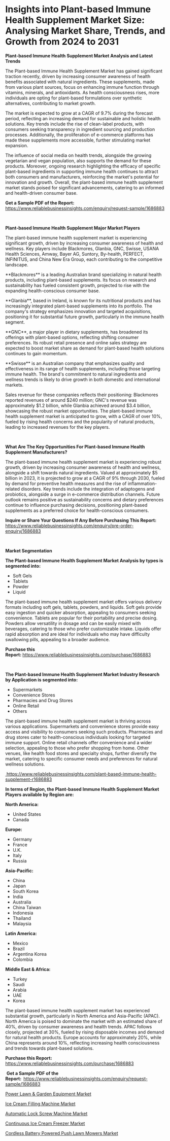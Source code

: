 <p><h1>Insights into Plant-based Immune Health Supplement Market Size: Analysing Market Share, Trends, and Growth from 2024 to 2031</h1></p><p><strong>Plant-based Immune Health Supplement Market Analysis and Latest Trends</strong></p>
<p><p>The Plant-based Immune Health Supplement Market has gained significant traction recently, driven by increasing consumer awareness of health benefits associated with natural ingredients. These supplements, made from various plant sources, focus on enhancing immune function through vitamins, minerals, and antioxidants. As health consciousness rises, more individuals are opting for plant-based formulations over synthetic alternatives, contributing to market growth.</p><p>The market is expected to grow at a CAGR of 9.7% during the forecast period, reflecting an increasing demand for sustainable and holistic health solutions. Key trends include the rise of clean-label products, with consumers seeking transparency in ingredient sourcing and production processes. Additionally, the proliferation of e-commerce platforms has made these supplements more accessible, further stimulating market expansion.</p><p>The influence of social media on health trends, alongside the growing vegetarian and vegan population, also supports the demand for these products. Moreover, ongoing research highlighting the efficacy of specific plant-based ingredients in supporting immune health continues to attract both consumers and manufacturers, reinforcing the market's potential for innovation and growth. Overall, the plant-based immune health supplement market stands poised for significant advancements, catering to an informed and health-driven consumer base.</p></p>
<p><strong>Get a Sample PDF of the Report:&nbsp;</strong> <a href="https://www.reliablebusinessinsights.com/enquiry/request-sample/1686883?utm_campaign=102&utm_medium=2&utm_source=Github&utm_content=ia&utm_term=16102024&utm_id=plant-based-immune-health-supplement">https://www.reliablebusinessinsights.com/enquiry/request-sample/1686883</a></p>
<p>&nbsp;</p>
<p><strong>Plant-based Immune Health Supplement Major Market Players</strong></p>
<p><p>The plant-based immune health supplement market is experiencing significant growth, driven by increasing consumer awareness of health and wellness. Key players include Blackmores, Glanbia, GNC, Swisse, USANA Health Sciences, Amway, Bayer AG, Suntory, By-health, PERFECT, INFINITUS, and China New Era Group, each contributing to the competitive landscape.</p><p>**Blackmores** is a leading Australian brand specializing in natural health products, including plant-based supplements. Its focus on research and sustainability has fueled consistent growth, projected to rise with the expanding health-conscious consumer base. </p><p>**Glanbia**, based in Ireland, is known for its nutritional products and has increasingly integrated plant-based supplements into its portfolio. The company's strategy emphasizes innovation and targeted acquisitions, positioning it for substantial future growth, particularly in the immune health segment.</p><p>**GNC**, a major player in dietary supplements, has broadened its offerings with plant-based options, reflecting shifting consumer preferences. Its robust retail presence and online sales strategy are expected to boost market share as demand for plant-based health solutions continues to gain momentum.</p><p>**Swisse** is an Australian company that emphasizes quality and effectiveness in its range of health supplements, including those targeting immune health. The brand's commitment to natural ingredients and wellness trends is likely to drive growth in both domestic and international markets.</p><p>Sales revenue for these companies reflects their positioning: Blackmores reported revenues of around $240 million; GNC's revenue was approximately $1.2 billion, while Glanbia achieved around $3.4 billion, showcasing the robust market opportunities. The plant-based immune health supplement market is anticipated to grow, with a CAGR of over 10%, fueled by rising health concerns and the popularity of natural products, leading to increased revenues for the key players.</p></p>
<p>&nbsp;</p>
<p><strong>What Are The Key Opportunities For Plant-based Immune Health Supplement Manufacturers?</strong></p>
<p><p>The plant-based immune health supplement market is experiencing robust growth, driven by increasing consumer awareness of health and wellness, alongside a shift towards natural ingredients. Valued at approximately $5 billion in 2023, it is projected to grow at a CAGR of 9% through 2030, fueled by demand for preventive health measures and the rise of inflammation-related disorders. Key trends include the integration of adaptogens and probiotics, alongside a surge in e-commerce distribution channels. Future outlook remains positive as sustainability concerns and dietary preferences continue to influence purchasing decisions, positioning plant-based supplements as a preferred choice for health-conscious consumers.</p></p>
<p><strong>Inquire or Share Your Questions If Any Before Purchasing This Report:</strong> <a href="https://www.reliablebusinessinsights.com/enquiry/pre-order-enquiry/1686883?utm_campaign=102&utm_medium=2&utm_source=Github&utm_content=ia&utm_term=16102024&utm_id=plant-based-immune-health-supplement">https://www.reliablebusinessinsights.com/enquiry/pre-order-enquiry/1686883</a></p>
<p>&nbsp;</p>
<p><strong>Market Segmentation</strong></p>
<p><strong>The Plant-based Immune Health Supplement Market Analysis by types is segmented into:</strong></p>
<p><ul><li>Soft Gels</li><li>Tablets</li><li>Powder</li><li>Liquid</li></ul></p>
<p><p>The plant-based immune health supplement market offers various delivery formats including soft gels, tablets, powders, and liquids. Soft gels provide easy ingestion and quicker absorption, appealing to consumers seeking convenience. Tablets are popular for their portability and precise dosing. Powders allow versatility in dosage and can be easily mixed with beverages, catering to those who prefer customizable intake. Liquids offer rapid absorption and are ideal for individuals who may have difficulty swallowing pills, appealing to a broader audience.</p></p>
<p><strong>Purchase this Report:&nbsp;</strong><a href="https://www.reliablebusinessinsights.com/purchase/1686883?utm_campaign=102&utm_medium=2&utm_source=Github&utm_content=ia&utm_term=16102024&utm_id=plant-based-immune-health-supplement">https://www.reliablebusinessinsights.com/purchase/1686883</a></p>
<p>&nbsp;</p>
<p><strong>The Plant-based Immune Health Supplement Market Industry Research by Application is segmented into:</strong></p>
<p><ul><li>Supermarkets</li><li>Convenience Stores</li><li>Pharmacies and Drug Stores</li><li>Online Retail</li><li>Others</li></ul></p>
<p><p>The plant-based immune health supplement market is thriving across various applications. Supermarkets and convenience stores provide easy access and visibility to consumers seeking such products. Pharmacies and drug stores cater to health-conscious individuals looking for targeted immune support. Online retail channels offer convenience and a wider selection, appealing to those who prefer shopping from home. Other venues, like health food stores and specialty shops, further diversify the market, catering to specific consumer needs and preferences for natural wellness solutions.</p></p>
<p><a href="https://www.reliablebusinessinsights.com/plant-based-immune-health-supplement-r1686883?utm_campaign=102&utm_medium=2&utm_source=Github&utm_content=ia&utm_term=16102024&utm_id=plant-based-immune-health-supplement">&nbsp;https://www.reliablebusinessinsights.com/plant-based-immune-health-supplement-r1686883</a></p>
<p><strong>In terms of Region, the Plant-based Immune Health Supplement Market Players available by Region are:</strong></p>
<p>
    <p> <strong> North America: </strong>
        <ul>
            <li>United States</li>
            <li>Canada</li>
        </ul>
        </p> 
    <p> <strong> Europe: </strong>
        <ul>
            <li>Germany</li>
            <li>France</li>
            <li>U.K.</li>
            <li>Italy</li>
            <li>Russia</li>
        </ul>
        </p> 
    <p> <strong> Asia-Pacific: </strong>
        <ul>
            <li>China</li>
            <li>Japan</li>
            <li>South Korea</li>
            <li>India</li>
            <li>Australia</li>
            <li>China Taiwan</li>
            <li>Indonesia</li>
            <li>Thailand</li>
            <li>Malaysia</li>
        </ul>
        </p> 
    <p> <strong> Latin America: </strong>
        <ul>
            <li>Mexico</li>
            <li>Brazil</li>
            <li>Argentina Korea</li>
            <li>Colombia</li>
        </ul>
        </p> 
    <p> <strong> Middle East & Africa: </strong>
        <ul>
            <li>Turkey</li>
            <li>Saudi</li>
            <li>Arabia</li>
            <li>UAE</li>
            <li>Korea</li>
        </ul>
    </p>
    </p>
<p><p>The plant-based immune health supplement market has experienced substantial growth, particularly in North America and Asia-Pacific (APAC). North America is poised to dominate the market with an estimated share of 40%, driven by consumer awareness and health trends. APAC follows closely, projected at 30%, fueled by rising disposable incomes and demand for natural health products. Europe accounts for approximately 20%, while China represents around 10%, reflecting increasing health consciousness and trends towards plant-based solutions.</p></p>
<p><strong>Purchase this Report: </strong><a href="https://www.reliablebusinessinsights.com/purchase/1686883?utm_campaign=102&utm_medium=2&utm_source=Github&utm_content=ia&utm_term=16102024&utm_id=plant-based-immune-health-supplement">https://www.reliablebusinessinsights.com/purchase/1686883</a></p>
<p>&nbsp;<strong>Get a Sample PDF of the Report:&nbsp;&nbsp;</strong><a href="https://www.reliablebusinessinsights.com/enquiry/request-sample/1686883?utm_campaign=102&utm_medium=2&utm_source=Github&utm_content=ia&utm_term=16102024&utm_id=plant-based-immune-health-supplement">https://www.reliablebusinessinsights.com/enquiry/request-sample/1686883</a></p>
<p><strong></strong></p>
<p><p><a href="https://github.com/HeatherFernandez476/Market-Research-Report-List-1/blob/main/power-lawn-garden-equipment-market.md?utm_campaign=102&utm_medium=2&utm_source=Github&utm_content=ia&utm_term=16102024&utm_id=plant-based-immune-health-supplement">Power Lawn & Garden Equipment Market</a></p><p><a href="https://issuu.com/reportprime-2/docs/ice-cream-filling-machine-market-si_da2695732722a8?utm_campaign=102&utm_medium=2&utm_source=Github&utm_content=ia&utm_term=16102024&utm_id=plant-based-immune-health-supplement">Ice Cream Filling Machine Market</a></p><p><a href="https://www.linkedin.com/pulse/automatic-lock-screw-machine-momentum-charting-53-cagr-aqzrf?trk=public_post_embed_feed-article-content&utm_campaign=102&utm_medium=2&utm_source=Github&utm_content=ia&utm_term=16102024&utm_id=plant-based-immune-health-supplement">Automatic Lock Screw Machine Market</a></p><p><a href="https://issuu.com/reportprime-2/docs/continuous-ice-cream-freezer-market_d565aa0c511243?utm_campaign=102&utm_medium=2&utm_source=Github&utm_content=ia&utm_term=16102024&utm_id=plant-based-immune-health-supplement">Continuous Ice Cream Freezer Market</a></p><p><a href="https://github.com/kathiestrine5ty/Market-Research-Report-List-1/blob/main/cordless-battery-powered-push-lawn-mowers-market.md?utm_campaign=102&utm_medium=2&utm_source=Github&utm_content=ia&utm_term=16102024&utm_id=plant-based-immune-health-supplement">Cordless Battery Powered Push Lawn Mowers Market</a></p></p>